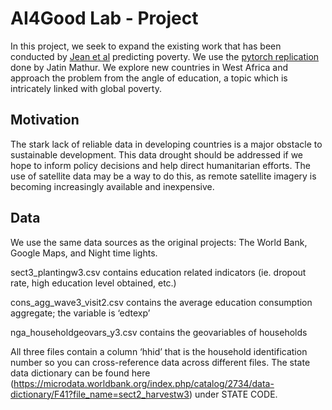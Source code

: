 # AI4Good Lab - Project

In this project, we seek to expand the existing work that has been conducted by [Jean et al](http://sustain.stanford.edu/predicting-poverty) predicting poverty. We use the [pytorch replication](https://github.com/jmather625/predicting-poverty-replication) done by Jatin Mathur. We explore new countries in West Africa and approach the problem from the angle of education, a topic which is intricately linked with global poverty. 

## Motivation

The stark lack of reliable data in developing countries is a major obstacle to sustainable development. This data drought should be addressed if we hope to inform policy decisions and help direct humanitarian efforts. The use of satellite data may be a way to do this, as remote satellite imagery is becoming increasingly available and inexpensive.

## Data

We use the same data sources as the original projects: The World Bank, Google Maps, and Night time lights. 

sect3_plantingw3.csv contains education related indicators (ie. dropout rate, high education level obtained, etc.)

cons_agg_wave3_visit2.csv contains the average education consumption aggregate; the variable is ‘edtexp’

nga_householdgeovars_y3.csv contains the geovariables of households

All three files contain a column ‘hhid’ that is the household identification number so you can cross-reference data across different files. The state data dictionary can be found here (https://microdata.worldbank.org/index.php/catalog/2734/data-dictionary/F41?file_name=sect2_harvestw3) under STATE CODE.



